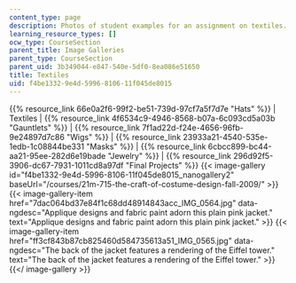 ```yaml
---
content_type: page
description: Photos of student examples for an assignment on textiles.
learning_resource_types: []
ocw_type: CourseSection
parent_title: Image Galleries
parent_type: CourseSection
parent_uid: 3b349044-e847-540e-5df0-8ea086e51650
title: Textiles
uid: f4be1332-9e4d-5996-8106-11f045de8015
---
```


{{% resource_link 66e0a2f6-99f2-be51-739d-97cf7a5f7d7e "Hats" %}} | Textiles | {{% resource_link 4f6534c9-4946-8568-b07a-6c093cd5a03b "Gauntlets" %}} | {{% resource_link 7f1ad22d-f24e-4656-96fb-9e24897d7c86 "Wigs" %}} | {{% resource_link 23933a21-4540-535e-1edb-1c08844be331 "Masks" %}} | {{% resource_link 6cbcc899-bc44-aa21-95ee-282d6e19bade "Jewelry" %}} | {{% resource_link 296d92f5-3906-dc67-7931-1011cd8a97df "Final Projects" %}}
{{< image-gallery id="f4be1332-9e4d-5996-8106-11f045de8015_nanogallery2" baseUrl="/courses/21m-715-the-craft-of-costume-design-fall-2009/" >}}
{{< image-gallery-item href="7dac064bd37e84f1c68dd48914843acc_IMG_0564.jpg" data-ngdesc="Applique designs and fabric paint adorn this plain pink jacket." text="Applique designs and fabric paint adorn this plain pink jacket." >}}
{{< image-gallery-item href="ff3cf843b87cb825460d584735613a51_IMG_0565.jpg" data-ngdesc="The back of the jacket features a rendering of the Eiffel tower." text="The back of the jacket features a rendering of the Eiffel tower." >}}
{{</ image-gallery >}}
